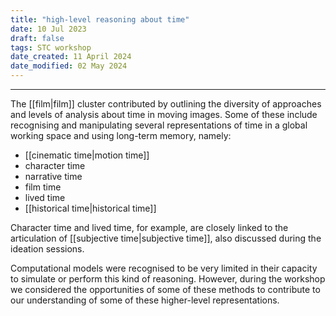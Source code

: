 ```yaml
---
title: "high-level reasoning about time"
date: 10 Jul 2023
draft: false
tags: STC workshop
date_created: 11 April 2024
date_modified: 02 May 2024
---
```

---

The [[film|film]] cluster contributed by outlining the diversity of approaches and levels of analysis about time in moving images. Some of these include recognising and manipulating several representations of time in a global working space and using long-term memory, namely: 

- [[cinematic time|motion time]]
- character time 
- narrative time
- film time
- lived time 
- [[historical time|historical time]]

Character time and lived time, for example, are closely linked to the articulation of  [[subjective time|subjective time]], also discussed during the ideation sessions.

Computational models were recognised to be very limited in their capacity to simulate or perform this kind of reasoning. However, during the workshop we considered the opportunities of some of these methods to contribute to our understanding of some of these higher-level representations.